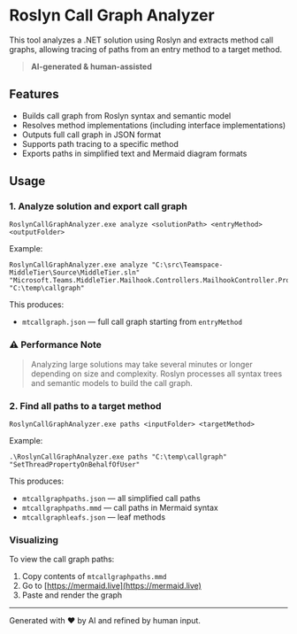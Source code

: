 ﻿# Roslyn Call Graph Analyzer

This tool analyzes a .NET solution using Roslyn and extracts method call graphs, allowing tracing of paths from an entry method to a target method.

> **AI-generated & human-assisted**

## Features

* Builds call graph from Roslyn syntax and semantic model
* Resolves method implementations (including interface implementations)
* Outputs full call graph in JSON format
* Supports path tracing to a specific method
* Exports paths in simplified text and Mermaid diagram formats

## Usage

### 1. Analyze solution and export call graph

```
RoslynCallGraphAnalyzer.exe analyze <solutionPath> <entryMethod> <outputFolder>
```

Example:

```
RoslynCallGraphAnalyzer.exe analyze "C:\src\Teamspace-MiddleTier\Source\MiddleTier.sln" "Microsoft.Teams.MiddleTier.Mailhook.Controllers.MailhookController.ProvisionEmailAddress(string)" "C:\temp\callgraph"
```

This produces:

* `mtcallgraph.json` — full call graph starting from `entryMethod`

### ⚠️ Performance Note

> Analyzing large solutions may take several minutes or longer depending on size and complexity. Roslyn processes all syntax trees and semantic models to build the call graph.

### 2. Find all paths to a target method

```
RoslynCallGraphAnalyzer.exe paths <inputFolder> <targetMethod>
```

Example:

```
.\RoslynCallGraphAnalyzer.exe paths "C:\temp\callgraph" "SetThreadPropertyOnBehalfOfUser"
```

This produces:

* `mtcallgraphpaths.json` — all simplified call paths
* `mtcallgraphpaths.mmd` — call paths in Mermaid syntax
* `mtcallgraphleafs.json` — leaf methods

### Visualizing

To view the call graph paths:

1. Copy contents of `mtcallgraphpaths.mmd`
2. Go to [https://mermaid.live](https://mermaid.live)
3. Paste and render the graph

---

Generated with ❤️ by AI and refined by human input.
